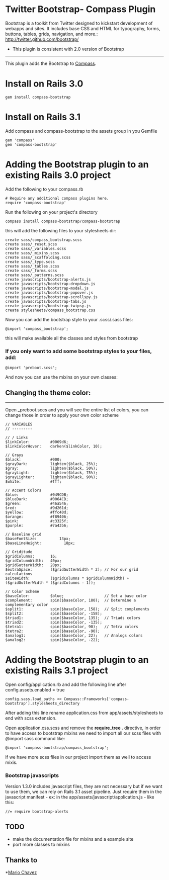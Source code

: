 Twitter Bootstrap- Compass Plugin
================================

Bootstrap is a toolkit from Twitter designed to kickstart development of webapps and sites.
It includes base CSS and HTML for typography, forms, buttons, tables, grids, navigation, and more.: <http://twitter.github.com/bootstrap/>

* This plugin is consistent with 2.0 version of Bootstrap  
------------------------------------------------------------

This plugin adds the Bootstrap to [Compass](http://compass-style.org/).

Install on Rails 3.0
====================

    gem install compass-bootstrap

Install on Rails 3.1
====================
Add compass and compass-bootstrap to the assets group in you Gemfile

    gem 'compass'
    gem 'compass-bootstrap'


Adding the Bootstrap plugin to an existing Rails 3.0 project 
============================================
Add the following to your compass.rb

    # Require any additional compass plugins here.
    require 'compass-bootstrap'

Run the following on your project's directory

    compass install compass-bootstrap/compass-bootstrap 
    
this will add the following files to your stylesheets dir:

    create sass/compass_bootstrap.scss 
    create sass/_reset.scss 
    create sass/_variables.scss 
    create sass/_mixins.scss 
    create sass/_scaffolding.scss 
    create sass/_type.scss 
    create sass/_tables.scss 
    create sass/_forms.scss 
    create sass/_patterns.scss 
    create javascripts/bootstrap-alerts.js 
    create javascripts/bootstrap-dropdown.js 
    create javascripts/bootstrap-modal.js 
    create javascripts/bootstrap-popover.js 
    create javascripts/bootstrap-scrollspy.js 
    create javascripts/bootstrap-tabs.js 
    create javascripts/bootstrap-twipsy.js 
    create stylesheets/compass_bootstrap.css 

Now you can add the bootstrap style to your .scss/.sass files:

    @import 'compass_bootstrap';
    
this will make available all the classes and styles from bootstrap 

### If you only want to add some bootstrap styles to your files, add:

    @import 'preboot.scss';

And now you can use the mixins on your own classes:


## Changing the theme color:
-----------------------------

Open _preboot.sccs and you will see the entire list of colors, you can change those in order to apply your own color scheme

    // VARIABLES
    // ---------

    // / Links
    $linkColor:         #0069d6;
    $linkColorHover:    darken($linkColor, 10);

    // Grays
    $black:             #000;
    $grayDark:          lighten($black, 25%);
    $gray:              lighten($black, 50%);
    $grayLight:         lighten($black, 75%);
    $grayLighter:       lighten($black, 90%);
    $white:             #fff;

    // Accent Colors
    $blue:              #049CDB;
    $blueDark:          #0064CD;
    $green:             #46a546;
    $red:               #9d261d;
    $yellow:            #ffc40d;
    $orange:            #f89406;
    $pink:              #c3325f;
    $purple:            #7a43b6;

    // Baseline grid
    $baseFontSize:          13px;
    $baseLineHeight:          18px;

    // Griditude
    $gridColumns:       16;
    $gridColumnWidth:   40px;
    $gridGutterWidth:   20px;
    $extraSpace:        ($gridGutterWidth * 2); // For our grid calculations
    $siteWidth:         ($gridColumns * $gridColumnWidth) + ($gridGutterWidth * ($gridColumns - 1));

    // Color Scheme
    $baseColor:         $blue;                  // Set a base color
    $complement:        spin($baseColor, 180);  // Determine a complementary color
    $split1:            spin($baseColor, 158);  // Split complements
    $split2:            spin($baseColor, -158);
    $triad1:            spin($baseColor, 135);  // Triads colors
    $triad2:            spin($baseColor, -135);
    $tetra1:            spin($baseColor, 90);   // Tetra colors
    $tetra2:            spin($baseColor, -90);
    $analog1:           spin($baseColor, 22);   // Analogs colors
    $analog2:           spin($baseColor, -22);

Adding the Bootstrap plugin to an existing Rails 3.1 project 
============================================
Open config/application.rb and add the following line after config.assets.enabled = true

    config.sass.load_paths << Compass::Frameworks['compass-bootstrap'].stylesheets_directory

After adding this line rename application.css from app/assets/stylesheets to
end with scss extension.

Open application.css.scss and remove the **require_tree .** directive, in order
to have access to bootstrap mixins we need to import all our scss files with
@import sass command like:

    @import 'compass-bootstrap/compass_bootstrap';

If we have more scss files in our project import them as well to access mixis.

### Bootstrap javascripts
Version 1.3.0 includes javascript files, they are not necessary but if we want
to use them, we can rely on Rails 3.1 asset pipeline. Just require them in the
javascript manifest - ex: in the app/assets/javascript/application.js - like
this:

    //= require bootstrap-alerts

## TODO

* make the documentation file for mixins and a example site
* port more classes to mixins


## Thanks to
*[Mario Chavez](https://github.com/mariochavez)

